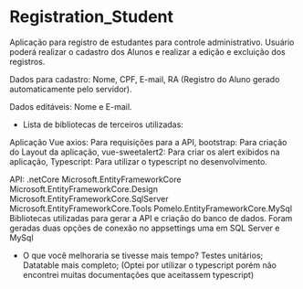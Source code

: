 # Registration_Student
Aplicação para registro de estudantes para controle administrativo.
Usuário poderá realizar o cadastro dos Alunos e realizar a edição e excluição dos registros.

Dados para cadastro:
Nome, CPF, E-mail, RA (Registro do Aluno gerado automaticamente pelo servidor).

Dados editáveis:
Nome e E-mail.

- Lista de bibliotecas de terceiros utilizadas:

Aplicação Vue
axios: Para requisições para a API,
bootstrap: Para criação do Layout da aplicação,
vue-sweetalert2: Para criar os alert exibidos na aplicação,
Typescript: Para utilizar o typescript no desenvolvimento.

API: .netCore
Microsoft.EntityFrameworkCore
Microsoft.EntityFrameworkCore.Design
Microsoft.EntityFrameworkCore.SqlServer
Microsoft.EntityFrameworkCore.Tools
Pomelo.EntityFrameworkCore.MySql
Bibliotecas utilizadas para gerar a API e criação do banco de dados.
Foram geradas duas opções de conexão no appsettings uma em SQL Server e MySql

- O que você melhoraria se tivesse mais tempo?
Testes unitários;
Datatable mais completo; (Optei por utilizar o typescript porém não encontrei muitas documentações que aceitassem typescript)
